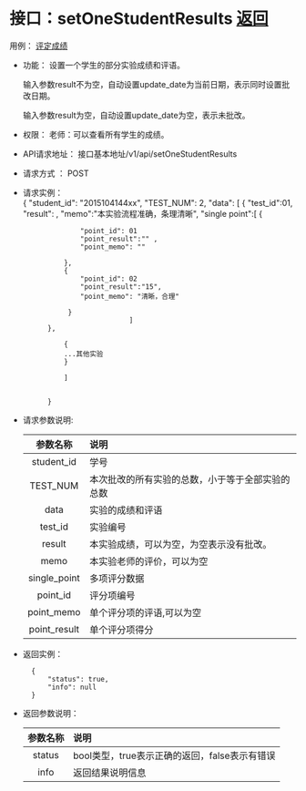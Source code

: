 <!-- markdownlint-disable MD033-->
<!-- 禁止MD033类型的警告 https://www.npmjs.com/package/markdownlint -->

# 接口：setOneStudentResults  [返回](../README.md)
用例： [评定成绩](../用例/评定成绩.md)

- 功能：
    设置一个学生的部分实验成绩和评语。
    
    输入参数result不为空，自动设置update_date为当前日期，表示同时设置批改日期。
    
    输入参数result为空，自动设置update_date为空，表示未批改。
    
- 权限：
    老师：可以查看所有学生的成绩。
    
- API请求地址： 
    接口基本地址/v1/api/setOneStudentResults

- 请求方式 ：
    POST
 
- 请求实例：  
          { 
            "student_id": "2015104144xx", 
            "TEST_NUM": 2,
            "data": [
            {
                "test_id":01,
                "result": , 
                "memo":"本实验流程准确，条理清晰",
				"single point":[
                {
                
                    "point_id": 01
                    "point_result":"" ,
                    "point_memo": ""
                   
                },
                {
                    "point_id": 02
                    "point_result":"15", 
                    "point_memo": "清晰，合理"
                                   
                 }
								]
			},

                {
                ...其他实验
                }
			
                ]
            
             
            }
 
- 请求参数说明:       
 
  |参数名称|说明|
  |:---------:|:--------------------------------------------------------|      
  |student_id|学号|
  |TEST_NUM|本次批改的所有实验的总数，小于等于全部实验的总数|
  |data|实验的成绩和评语|
  |test_id|实验编号|
  |result|本实验成绩，可以为空，为空表示没有批改。|
  |memo|本实验老师的评价，可以为空|   
  |single_point|多项评分数据|
  |point_id|评分项编号|
  |point_memo|单个评分项的评语,可以为空|
  |point_result|单个评分项得分|
 
- 返回实例：

        {         
            "status": true,
            "info": null
        }

- 返回参数说明：    
 
  |参数名称|说明|
  |:---------:|:--------------------------------------------------------|      
  |status|bool类型，true表示正确的返回，false表示有错误|
  |info|返回结果说明信息|


